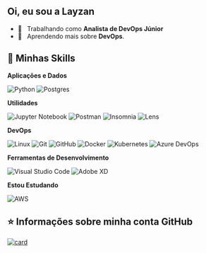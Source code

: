 ## Oi, eu sou a Layzan


- 💼 &nbsp; Trabalhando como **Analista de DevOps Júnior**
- 🌱 &nbsp; Aprendendo mais sobre **DevOps**.

## 🚀 Minhas Skills

**Aplicações e Dados**

  ![Python](https://img.shields.io/badge/-Python-333333?style=flat&logo=python)
  ![Postgres](https://img.shields.io/badge/-Postgres-333333?style=flat&logo=postgresql&logoColor=117AF7)


**Utilidades**

  ![Jupyter Notebook](https://img.shields.io/badge/-jupyter%20Notebook-333333?style=flat&logo=jupyter)
  ![Postman](https://img.shields.io/badge/-Postman-333333?style=flat&logo=postman)
  ![Insomnia](https://img.shields.io/badge/-Insomnia-333333?style=flat&logo=insomnia&logoColor=5747BF)
  ![Lens](https://img.shields.io/badge/-Lens-333333?style=flat&logo=lens&logoColor=117AF7)

**DevOps**

  ![Linux](https://img.shields.io/badge/-Linux-333333?style=flat&logo=linux)
  ![Git](https://img.shields.io/badge/-Git-333333?style=flat&logo=git)
  ![GitHub](https://img.shields.io/badge/-GitHub-333333?style=flat&logo=github)
  ![Docker](https://img.shields.io/badge/-Docker-333333?style=flat&logo=docker&logoColor=117AF7)
  ![Kubernetes](https://img.shields.io/badge/-Kubernetes-333333?style=flat&logo=Kubernetes&logoColor=117AF7)
  ![Azure DevOps](https://img.shields.io/badge/-Azure%20DevOps-333333?style=flat&logo=azuredevops&logoColor=117AF7)

**Ferramentas de Desenvolvimento**
  
  ![Visual Studio Code](https://img.shields.io/badge/-Visual%20Studio%20Code-333333?style=flat&logo=visual-studio-code&logoColor=007ACC)
  ![Adobe XD](https://img.shields.io/badge/-Adobe%20XD-333333?style=flat&logo=adobe-xd&logoColor=ff197c)
 
**Estou Estudando**

  ![AWS](https://img.shields.io/badge/AWS-gray?style=flat&logo=amazon-aws&logoColor=yellow)
  
  
  
  
## ⭐ Informações sobre minha conta GitHub

[![card](https://github-readme-stats.vercel.app/api?username=layzan&theme=dark)](https://github.com/layzan/)


